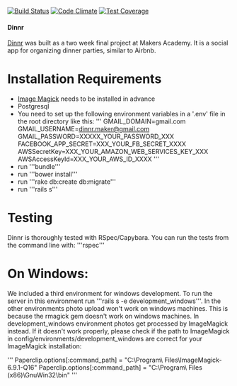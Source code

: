 [![Build Status](https://travis-ci.org/Dinnr-Makers/Dinnr.svg?branch=master)](https://travis-ci.org/Dinnr-Makers/Dinnr)
[![Code Climate](https://codeclimate.com/github/Dinnr-Makers/Dinnr/badges/gpa.svg)](https://codeclimate.com/github/Dinnr-Makers/Dinnr)
[![Test Coverage](https://codeclimate.com/github/Dinnr-Makers/Dinnr/badges/coverage.svg)](https://codeclimate.com/github/Dinnr-Makers/Dinnr)

#### Dinnr

[Dinnr](https://dinnr.herokuapp.com) was built as a two week final project at Makers Academy. It is a social app for organizing dinner parties, similar to Airbnb.

# Installation Requirements

- [Image Magick](http://www.imagemagick.org/script/binary-releases.php) needs to be installed in advance
- Postgresql
- You need to set up the following environment variables in a '.env' file in the root directory like this:
  '''
  GMAIL_DOMAIN=gmail.com
  GMAIL_USERNAME=dinnr.maker@gmail.com
  GMAIL_PASSWORD=XXXXX_YOUR_PASSWORD_XXX
  FACEBOOK_APP_SECRET=XXX_YOUR_FB_SECRET_XXXX
  AWSSecretKey=XXX_YOUR_AMAZON_WEB_SERVICES_KEY_XXX
  AWSAccessKeyId=XXX_YOUR_AWS_ID_XXXX
  '''
- run '''bundle'''
- run '''bower install'''
- run '''rake db:create db:migrate'''
- run '''rails s'''

# Testing
Dinnr is thoroughly tested with RSpec/Capybara. You can run the tests from the command line with: '''rspec'''

# On Windows:
We included a third environment for windows development. To run the server in this environment run '''rails s -e development_windows'''. In the other environments photo upload won't work on windows machines. This is because the rmagick gem doesn't work on windows machines. In development_windows environment photos get processed by ImageMagick instead. If it doesn't work properly, please check if the path to ImageMagick in config/environments/development_windows are correct for your ImageMagick installation:

'''
  Paperclip.options[:command_path] = "C:\\Program\ Files\\ImageMagick-6.9.1-Q16"
  Paperclip.options[:command_path] = "C:\\Program\ Files (x86)\\GnuWin32\\bin"
'''